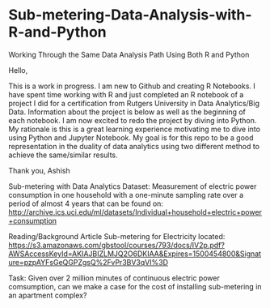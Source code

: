 # Sub-metering-Data-Analysis-with-R-and-Python
Working Through the Same Data Analysis Path Using Both R and Python

Hello, 

This is a work in progress. I am new to Github and creating R Notebooks. I have spent time working with R and just completed an R notebook of a project I did for a certification from Rutgers University in Data Analytics/Big Data. Information about the project is below as well as the beginning of each notebook. I am now excited to redo the project by diving into Python. My rationale is this is a great learning experience motivating me to dive into using Python and Jupyter Notebook. My goal is for this repo to be a good representation in the duality of data analytics using two different method to achieve the same/similar results.

Thank you,
Ashish

Sub-metering with Data Analytics
Dataset:
Measurement of electric power consumption in one household with a one-minute sampling rate over a period of almost 4 years that can be found on:
http://archive.ics.uci.edu/ml/datasets/Individual+household+electric+power+consumption

Reading/Background Article Sub-metering for Electricity located:
https://s3.amazonaws.com/gbstool/courses/793/docs/IV2p.pdf?AWSAccessKeyId=AKIAJBIZLMJQ2O6DKIAA&Expires=1500454800&Signature=pzpAYFsGeQGPZgsQ%2FvPr3BV3qVI%3D

Task: 
Given over 2 million minutes of continuous electric power comsumption, can we make a case for the cost of installing sub-metering in an apartment complex?

